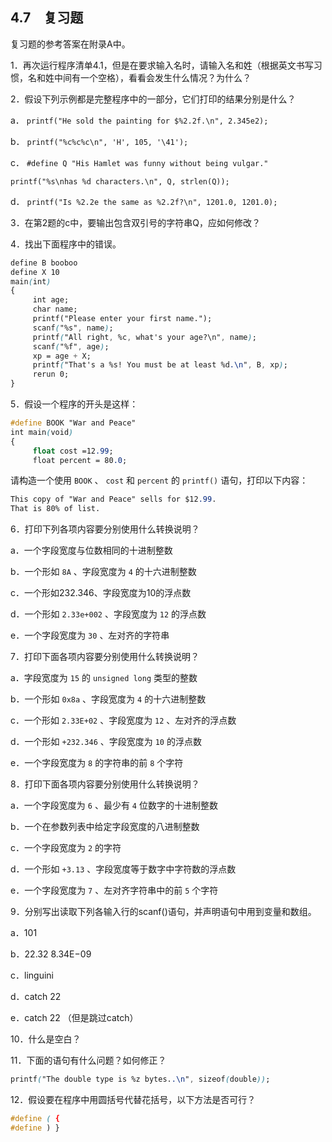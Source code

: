 ## 4.7　复习题

复习题的参考答案在附录A中。

1．再次运行程序清单4.1，但是在要求输入名时，请输入名和姓（根据英文书写习惯，名和姓中间有一个空格），看看会发生什么情况？为什么？

2．假设下列示例都是完整程序中的一部分，它们打印的结果分别是什么？

a． `printf("He sold the painting for $%2.2f.\n", 2.345e2);`

b． `printf("%c%c%c\n", 'H', 105, '\41');`

c． `#define Q "His Hamlet was funny without being vulgar."`

`printf("%s\nhas %d characters.\n", Q, strlen(Q));`

d． `printf("Is %2.2e the same as %2.2f?\n", 1201.0, 1201.0);`

3．在第2题的c中，要输出包含双引号的字符串Q，应如何修改？

4．找出下面程序中的错误。

```css
define B booboo
define X 10
main(int)
{
     int age;
     char name;
     printf("Please enter your first name.");
     scanf("%s", name);
     printf("All right, %c, what's your age?\n", name);
     scanf("%f", age);
     xp = age + X;
     printf("That's a %s! You must be at least %d.\n", B, xp);
     rerun 0;
}
```

5．假设一个程序的开头是这样：

```css
#define BOOK "War and Peace"
int main(void)
{
     float cost =12.99;
     float percent = 80.0;
```

请构造一个使用 `BOOK` 、 `cost` 和 `percent` 的 `printf()` 语句，打印以下内容：

```css
This copy of "War and Peace" sells for $12.99.
That is 80% of list.
```

6．打印下列各项内容要分别使用什么转换说明？

a．一个字段宽度与位数相同的十进制整数

b．一个形如 `8A` 、字段宽度为 `4` 的十六进制整数

c．一个形如232.346、字段宽度为10的浮点数

d．一个形如 `2.33e+002` 、字段宽度为 `12` 的浮点数

e．一个字段宽度为 `30` 、左对齐的字符串

7．打印下面各项内容要分别使用什么转换说明？

a．字段宽度为 `15` 的 `unsigned long` 类型的整数

b．一个形如 `0x8a` 、字段宽度为 `4` 的十六进制整数

c．一个形如 `2.33E+02` 、字段宽度为 `12` 、左对齐的浮点数

d．一个形如 `+232.346` 、字段宽度为 `10` 的浮点数

e．一个字段宽度为 `8` 的字符串的前 `8` 个字符

8．打印下面各项内容要分别使用什么转换说明？

a．一个字段宽度为 `6` 、最少有 `4` 位数字的十进制整数

b．一个在参数列表中给定字段宽度的八进制整数

c．一个字段宽度为 `2` 的字符

d．一个形如 `+3.13` 、字段宽度等于数字中字符数的浮点数

e．一个字段宽度为 `7` 、左对齐字符串中的前 `5` 个字符

9．分别写出读取下列各输入行的scanf()语句，并声明语句中用到变量和数组。

a．101

b．22.32 8.34E−09

c．linguini

d．catch 22

e．catch 22 （但是跳过catch）

10．什么是空白？

11．下面的语句有什么问题？如何修正？

```css
printf("The double type is %z bytes..\n", sizeof(double));
```

12．假设要在程序中用圆括号代替花括号，以下方法是否可行？

```css
#define ( {
#define ) }
```

